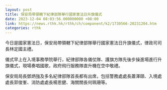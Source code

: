 ```yaml
---
layout: post
title: 保安局帶領轄下紀律部隊舉行國家憲法日升旗儀式
date: 2023-12-04 08:03:56.000000000 +08:00
link: https://news.rthk.hk/rthk/ch/component/k2/1730566-20231204.htm
categories: rthk
---
```


今日是國家憲法日，保安局帶領轄下紀律部隊舉行國家憲法日升旗儀式，律政司司長林定國主禮。

儀式早上在入境事務學院舉行，紀律部隊各儀仗隊、護旗方隊先後步操進場進行升旗儀式，現場奏唱國歌，政府飛行服務隊直升機在空中敬禮。

保安局局長鄧炳強及多名紀律部隊首長都有出席，包括警務處處長蕭澤頤、入境處處長郭俊峯、消防處處長楊恩健、海關關長何珮珊等。
